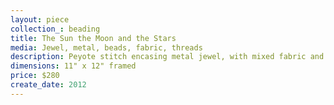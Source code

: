 ```yaml
---
layout: piece
collection_: beading
title: The Sun the Moon and the Stars
media: Jewel, metal, beads, fabric, threads
description: Peyote stitch encasing metal jewel, with mixed fabric and individual jewels around border with overall quilting, matted in glassed maple frame, 2" in depth.
dimensions: 11" x 12" framed
price: $280
create_date: 2012
---
```

